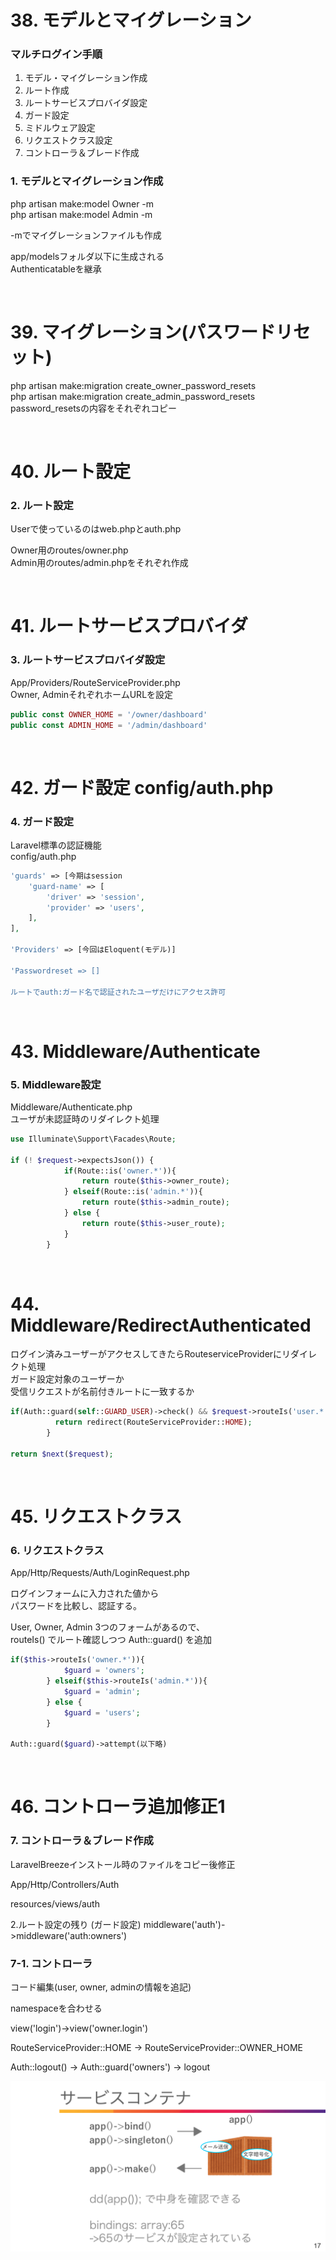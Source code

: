 # 38. モデルとマイグレーション

### マルチログイン手順
1. モデル・マイグレーション作成
2. ルート作成
3. ルートサービスプロバイダ設定
4. ガード設定
5. ミドルウェア設定
6. リクエストクラス設定
7. コントローラ＆ブレード作成

### 1. モデルとマイグレーション作成
php artisan make:model Owner -m  
php artisan make:model Admin -m  

-mでマイグレーションファイルも作成  

app/modelsフォルダ以下に生成される  
Authenticatableを継承

<br>

# 39. マイグレーション(パスワードリセット)

php artisan make:migration create_owner_password_resets  
php artisan make:migration create_admin_password_resets  
password_resetsの内容をそれぞれコピー  

<br>

# 40. ルート設定

### 2. ルート設定  
Userで使っているのはweb.phpとauth.php  

Owner用のroutes/owner.php  
Admin用のroutes/admin.phpをそれぞれ作成  

<br>

# 41. ルートサービスプロバイダ

### 3. ルートサービスプロバイダ設定
App/Providers/RouteServiceProvider.php  
Owner, AdminそれぞれホームURLを設定  

```php
public const OWNER_HOME = '/owner/dashboard'  
public const ADMIN_HOME = '/admin/dashboard'  
```

<br>

# 42. ガード設定 config/auth.php

### 4. ガード設定
Laravel標準の認証機能  
config/auth.php  
```php
'guards' => [今期はsession
    'guard-name' => [
        'driver' => 'session', 
        'provider' => 'users',
    ],
],

'Providers' => [今回はEloquent(モデル)]

'Passwordreset => []

ルートでauth:ガード名で認証されたユーザだけにアクセス許可
```

<br>

# 43. Middleware/Authenticate

### 5. Middleware設定
Middleware/Authenticate.php  
ユーザが未認証時のリダイレクト処理
```php
use Illuminate\Support\Facades\Route;

if (! $request->expectsJson()) {
            if(Route::is('owner.*')){
                return route($this->owner_route);
            } elseif(Route::is('admin.*')){
                return route($this->admin_route);
            } else {
                return route($this->user_route);
            }
        }
```

<br>

# 44. Middleware/RedirectAuthenticated

ログイン済みユーザーがアクセスしてきたらRouteserviceProviderにリダイレクト処理  
ガード設定対象のユーザーか  
受信リクエストが名前付きルートに一致するか  
```php
if(Auth::guard(self::GUARD_USER)->check() && $request->routeIs('user.*')){
          return redirect(RouteServiceProvider::HOME);
        }

return $next($request);
```

<br>

# 45. リクエストクラス

### 6. リクエストクラス
App/Http/Requests/Auth/LoginRequest.php  

ログインフォームに入力された値から  
パスワードを比較し、認証する。  

User, Owner, Admin 3つのフォームがあるので、  
routeIs() でルート確認しつつ Auth::guard() を追加
```php
if($this->routeIs('owner.*')){
            $guard = 'owners';
        } elseif($this->routeIs('admin.*')){
            $guard = 'admin';
        } else {
            $guard = 'users';
        }

Auth::guard($guard)->attempt(以下略)
```


<br>

# 46. コントローラ追加修正1

### 7. コントローラ＆ブレード作成
LaravelBreezeインストール時のファイルをコピー後修正  

App/Http/Controllers/Auth  

resources/views/auth  

2.ルート設定の残り (ガード設定)
middleware('auth')->middleware('auth:owners')  

### 7-1. コントローラ
コード編集(user, owner, adminの情報を追記)  

namespaceを合わせる  

view('login')->view('owner.login')  

RouteServiceProvider::HOME ->
RouteServiceProvider::OWNER_HOME  

Auth::logout() -> Auth::guard('owners') -> logout

![img](public/img/service_container.png)

